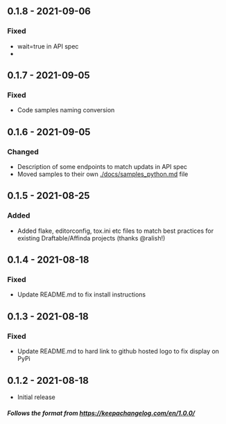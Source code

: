 ## 0.1.8 - 2021-09-06

### Fixed

- wait=true in API spec
- 

## 0.1.7 - 2021-09-05

### Fixed

- Code samples naming conversion

## 0.1.6 - 2021-09-05

### Changed

- Description of some endpoints to match updats in API spec
- Moved samples to their own [./docs/samples_python.md](./docs/samples_python.md) file

## 0.1.5 - 2021-08-25

### Added

- Added flake, editorconfig, tox.ini etc files to match best practices for existing Draftable/Affinda projects (thanks
  @ralish!)

## 0.1.4 - 2021-08-18

### Fixed

- Update README.md to fix install instructions

## 0.1.3 - 2021-08-18

### Fixed

- Update README.md to hard link to github hosted logo to fix display on PyPi

## 0.1.2 - 2021-08-18

- Initial release

##### Follows the format from https://keepachangelog.com/en/1.0.0/
